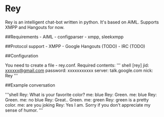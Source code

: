 Rey
===

Rey is an intelligent chat-bot written in python. It's based on AIML. Supports XMPP and Hangouts for now.

##Requirements
    - AIML
    - configparser
    - xmpp, sleekxmpp

##Protocol support
    - XMPP
    - Google Hangouts (TODO)
    - IRC (TODO)

##Configuration

You need to create a file - rey.conf. Required contents:
''' shell
[rey]
jid: xxxxxx@gmail.com
password: xxxxxxxxxxx
server: talk.google.com
nick: Rey
'''

##Example conversation

'''shell
Rey:  What is your favorite color?
me:  blue
Rey:  Green.
me:  blue
Rey:  Green.
me:  no blue
Rey:  Great.. Green.
me:  green
Rey:  green is a pretty color.
me:  are you joking
Rey:  Yes I am. Sorry if you don't appreciate my sense of humor.
'''